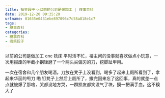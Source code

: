 ```yaml
---
title: 搞笑段子->以前的公司是做加工 | 糗事百科
date: 2019-12-20 09:35:20
urlname: 01635e0431ebe897096c7c58a818e1c7
tags: 
- 糗事百科
categories:
- 糗事百科
- 搞笑段子
---
```

以前的公司是做加工  cnc  铣床 平时活不忙，楼主闲的没事就喜欢做点小玩意，一次用报废的半截小钢锉磨了一个两头尖偏刃的刀，挖脚趾甲用。

一次在宿舍和几个朋友喝酒，刀放在凳子上没看到，喝多了起来上厕所看到了，拿起来华丽的甩刀  啪  钉凳子上然后上厕所了，撒完回来忘了这回事，真的就差一点点就被爆了那啥，哭都没地方哭，一群损友都笑没气了块，摸一把满手血，这不糗大了


